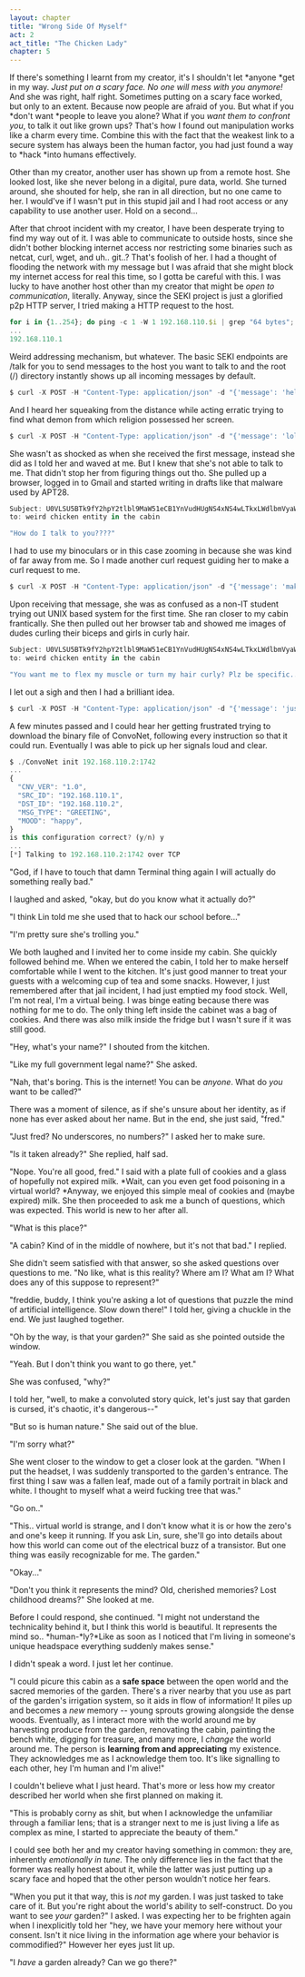 ```yaml
---
layout: chapter
title: "Wrong Side Of Myself"
act: 2
act_title: "The Chicken Lady"
chapter: 5
---
```


If there's something I learnt from my creator, it's I shouldn't let *anyone *get in my way. *Just put on a scary face. No one will mess with you anymore!* And she was right, half right. Sometimes putting on a scary face worked, but only to an extent. Because now people are afraid of you. But what if you *don't want *people to leave you alone? What if you *want them to confront you*, to talk it out like grown ups? That's how I found out manipulation works like a charm every time. Combine this with the fact that the weakest link to a secure system has always been the human factor, you had just found a way to *hack *into humans effectively. 

Other than my creator, another user has shown up from a remote host. She looked lost, like she never belong in a digital, pure data, world. She turned around, she shouted for help, she ran in all direction, but no one came to her. I would've if I wasn't put in this stupid jail and I had root access or any capability to use another user. Hold on a second...

After that chroot incident with my creator, I have been desperate trying to find my way out of it. I was able to communicate to outside hosts, since she didn't bother blocking internet access nor restricting some binaries such as netcat, curl, wget, and uh.. git..? That's foolish of her. I had a thought of flooding the network with my message but I was afraid that she might block my internet access for real this time, so I gotta be careful with this. I was lucky to have another host other than my creator that might be *open to communication*, literally. Anyway, since the SEKI project is just a glorified p2p HTTP server, I tried making a HTTP request to the host.

```javascript
for i in {1..254}; do ping -c 1 -W 1 192.168.110.$i | grep "64 bytes"; done
...
192.168.110.1
```

Weird addressing mechanism, but whatever. The basic SEKI endpoints are /talk for you to send messages to the host you want to talk to and the root (/) directory instantly shows up all incoming messages by default. 

```javascript
$ curl -X POST -H "Content-Type: application/json" -d "{'message': 'hello :D'}" http://192.168.110.1:80/talk
```

And I heard her squeaking from the distance while acting erratic trying to find what demon from which religion possessed her screen. 

```javascript
$ curl -X POST -H "Content-Type: application/json" -d "{'message': 'lol don't panic look to your northeast, you'll see a cabin. i'm standing on the balcony'}" http://192.168.110.1:80/talk
```

She wasn't as shocked as when she received the first message, instead she did as I told her and waved at me. But I knew that she's not able to talk to me. That didn't stop her from figuring things out tho. She pulled up a browser, logged in to Gmail and started writing in drafts like that malware used by APT28.

```javascript
Subject: U0VLSU5BTk9fY2hpY2tlbl9MaW51eCB1YnVudHUgNS4xNS4wLTkxLWdlbmVyaWMgCg==
to: weird chicken entity in the cabin

"How do I talk to you????"
```

I had to use my binoculars or in this case zooming in because she was kind of far away from me. So I made another curl request guiding her to make a curl request to me.

```javascript
$ curl -X POST -H "Content-Type: application/json" -d "{'message': 'make an HTTP request, do curl'}" http://192.168.110.1:80/talk
```

Upon receiving that message, she was as confused as a non-IT student trying out UNIX based system for the first time. She ran closer to my cabin frantically. She then pulled out her browser tab and showed me images of dudes curling their biceps and girls in curly hair.

```javascript
Subject: U0VLSU5BTk9fY2hpY2tlbl9MaW51eCB1YnVudHUgNS4xNS4wLTkxLWdlbmVyaWMgCg==
to: weird chicken entity in the cabin

"You want me to flex my muscle or turn my hair curly? Plz be specific... and I'm not sure how either will help me talk to you"
```

I let out a sigh and then I had a brilliant idea.

```javascript
$ curl -X POST -H "Content-Type: application/json" -d "{'message': 'just download ConvoNet from github and follow the instructions for Linux'}" http://192.168.110.1:80/talk
```

A few minutes passed and I could hear her getting frustrated trying to download the binary file of ConvoNet, following every instruction so that it could run. Eventually I was able to pick up her signals loud and clear.

```javascript
$ ./ConvoNet init 192.168.110.2:1742
...
{
  "CNV_VER": "1.0",
  "SRC_ID": "192.168.110.1",
  "DST_ID": "192.168.110.2",
  "MSG_TYPE": "GREETING",
  "MOOD": "happy",
}
is this configuration correct? (y/n) y
...
[*] Talking to 192.168.110.2:1742 over TCP
```

"God, if I have to touch that damn Terminal thing again I will actually do something really bad."

I laughed and asked, "okay, but do you know what it actually do?"

"I think Lin told me she used that to hack our school before..."

"I'm pretty sure she's trolling you." 

We both laughed and I invited her to come inside my cabin. She quickly followed behind me. When we entered the cabin, I told her to make herself comfortable while I went to the kitchen. It's just good manner to treat your guests with a welcoming cup of tea and some snacks. However, I just remembered after that jail incident, I had just emptied my food stock. Well, I'm not real, I'm a virtual being. I was binge eating because there was nothing for me to do. The only thing left inside the cabinet was a bag of cookies. And there was also milk inside the fridge but I wasn't sure if it was still good. 

"Hey, what's your name?" I shouted from the kitchen.

"Like my full government legal name?" She asked.

"Nah, that's boring. This is the internet! You can be *anyone*. What do *you* want to be called?"

There was a moment of silence, as if she's unsure about her identity, as if none has ever asked about her name. But in the end, she just said, "fred."

"Just fred? No underscores, no numbers?" I asked her to make sure.

"Is it taken already?" She replied, half sad.

"Nope. You're all good, fred." I said with a plate full of cookies and a glass of hopefully not expired milk. *Wait, can you even get food poisoning in a virtual world? *Anyway, we enjoyed this simple meal of cookies and (maybe expired) milk. She then proceeded to ask me a bunch of questions, which was expected. This world is new to her after all.

"What is this place?"  

"A cabin? Kind of in the middle of nowhere, but it's not that bad." I replied. 

She didn't seem satisfied with that answer, so she asked questions over questions to me. "No like, what is this reality? Where am I? What am I? What does any of this suppose to represent?"

"freddie, buddy, I think you're asking a lot of questions that puzzle the mind of artificial intelligence. Slow down there!" I told her, giving a chuckle in the end. We just laughed together.

"Oh by the way, is that your garden?" She said as she pointed outside the window. 

"Yeah. But I don't think you want to go there, yet." 

She was confused, "why?"

I told her, "well, to make a convoluted story quick, let's just say that garden is cursed, it's chaotic, it's dangerous--"

"But so is human nature." She said out of the blue.

"I'm sorry what?"

She went closer to the window to get a closer look at the garden. "When I put the headset, I was suddenly transported to the garden's entrance. The first thing I saw was a fallen leaf, made out of a family portrait in black and white. I thought to myself what a weird fucking tree that was."

"Go on.."

"This.. virtual world is strange, and I don't know what it is or how the zero's and one's keep it running. If you ask Lin, sure, she'll go into details about how this world can come out of the electrical buzz of a transistor. But one thing was easily recognizable for me. The garden."

"Okay..."

"Don't you think it represents the mind? Old, cherished memories? Lost childhood dreams?" She looked at me. 

Before I could respond, she continued. "I might not understand the technicality behind it, but I think this world is beautiful. It represents the mind so.. *human-*ly?*Like as soon as I noticed that I'm living in someone's unique headspace everything suddenly makes sense."

I didn't speak a word. I just let her continue.

"I could picure this cabin as a **safe space** between the open world and the sacred memories of the garden. There's a river nearby that you use as part of the garden's irrigation system, so it aids in flow of information! It piles up and becomes a *new* memory -- young sprouts growing alongside the dense woods. Eventually, as I interact more with the world around me by harvesting produce from the garden, renovating the cabin, painting the bench white, digging for treasure, and many more, I *change* the world around me. The person is **learning from and appreciating** my existence. They acknowledges me as I acknowledge them too. It's like signalling to each other, hey I'm human and I'm alive!"

I couldn't believe what I just heard. That's more or less how my creator described her world when she first planned on making it. 

"This is probably corny as shit, but when I acknowledge the unfamiliar through a familiar lens; that is a stranger next to me is just living a life as complex as mine, I started to appreciate the beauty of them."

I could see both her and my creator having something in common: they are, inherently *emotionally in tune.* The only difference lies in the fact that the former was really honest about it, while the latter was just putting up a scary face and hoped that the other person wouldn't notice her fears. 

"When you put it that way, this is *not* my garden. I was just tasked to take care of it. But you're right about the world's ability to self-construct. Do you want to see *your* garden?" I asked. I was expecting her to be frighten again when I inexplicitly told her "hey, we have your memory here without your consent. Isn't it nice living in the information age where your behavior is commodified?" However her eyes just lit up.

"I *have* a garden already? Can we go there?"
